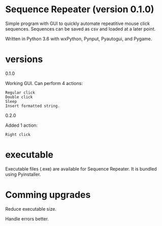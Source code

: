 # Sequence Repeater (version 0.1.0)
Simple program with GUI to quickly automate repeatitive mouse click sequences. Sequences can be saved as csv and loaded at a later point.

Written in Python 3.6 with wxPython, Pynput, Pyautogui, and Pygame.

# versions

0.1.0

Working GUI. Can perform 4 actions:

	Regular click
	Double click
	Sleep
	Insert formatted string.

0.2.0

Added 1 action:

	Right click


# executable

Executable files (.exe) are available for Sequence Repeater. It is bundled using Pyinstaller.


# Comming upgrades

Reduce executable size.

Handle errors better.

